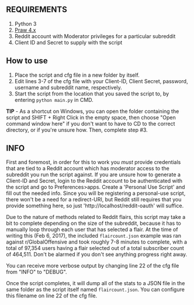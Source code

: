 REQUIREMENTS
------------
1. Python 3
2. [Praw 4.x](https://praw.readthedocs.io/en/latest/)
3. Reddit account with Moderator privileges for a particular subreddit
4. Client ID and Secret to supply with the script

How to use
----------
1. Place the script and cfg file in a new folder by itself.
2. Edit lines 3-7 of the cfg file with your Client-ID, Client Secret, password, username and subreddit name, respectively.
3. Start the script from the location that you saved the script to, by entering `python main.py` in CMD.

**TIP** - As a shortcut on Windows, you can open the folder containing the script and SHIFT + Right Click in the empty space,
then choose "Open command window here" if you don't want to have to CD to the correct directory, or if you're unsure how. 
Then, complete step #3.

INFO
----------
First and foremost, in order for this to work you *must* provide credentials that are tied to a Reddit account which has 
moderator access to the subreddit you run the script against. If you are unsure how to generate a Client-ID and Secret, 
login to the Reddit account to be authenticated with the script and go to Preferences>apps. Create a 'Personal Use Script'
and fill out the needed info. Since you will be registering a personal-use script, there won't be a need for a redirect-URI,
but Reddit still requires that you provide something here, so just 'http://localhost/reddit-oauth' will suffice. 

Due to the nature of methods related to Reddit flairs, this script may take a bit to complete depending on the size of the subreddit,
because it has to manually loop through each user that has selected a flair. At the time of writing this (Feb 6, 2017), the included
`flaircount.json` example was ran against r/GlobalOffensive and took roughly 7-8 minutes to complete, with a total of 97,354 users having
a flair selected out of a total subscriber count of 464,511. Don't be alarmed if you don't see anything progress right away.

You can receive more verbose output by changing line 22 of the cfg file from "INFO" to "DEBUG".

Once the script completes, it will dump all of the stats to a JSON file in the same folder as the script itself named
`flaircount.json`. You can configure this filename on line 22 of the cfg file.